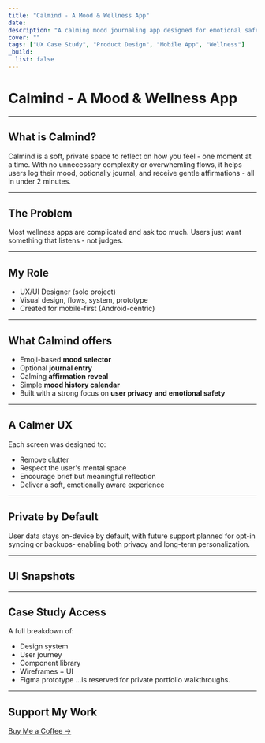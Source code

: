 ```yaml
---
title: "Calmind - A Mood & Wellness App"
date: 
description: "A calming mood journaling app designed for emotional safety and minimalist UX."
cover: ""
tags: ["UX Case Study", "Product Design", "Mobile App", "Wellness"]
_build:
  list: false
---
```


# Calmind - A Mood & Wellness App

---

## What is Calmind?

Calmind is a soft, private space to reflect on how you feel - one moment at a time.
With no unnecessary complexity or overwhemling flows, it helps users log their mood, optionally journal, and receive gentle affirmations - all in under 2 minutes.

---

## The Problem

Most wellness apps are complicated and ask too much. Users just want something that listens - not judges.

---

## <i class="fas fa-bullseye"></i> My Role

- UX/UI Designer (solo project)
- Visual design, flows, system, prototype
- Created for mobile-first (Android-centric)

---

## What Calmind offers

- Emoji-based **mood selector**
- Optional **journal entry**
- Calming **affirmation reveal**
- Simple **mood history calendar**
- Built with a strong focus on **user privacy and emotional safety**

---

## A Calmer UX

Each screen was designed to:
- Remove clutter
- Respect the user's mental space
- Encourage brief but meaningful reflection
- Deliver a soft, emotionally aware experience

---

## Private by Default

User data stays on-device by default, with future support planned for opt-in syncing or backups- enabling both privacy and long-term personalization.

---

## UI Snapshots

---

## Case Study Access

A full breakdown of:
- Design system
- User journey
- Component library
- Wireframes + UI
- Figma prototype
...is reserved for private portfolio walkthroughs.

---

## Support My Work

[Buy Me a Coffee ->](link)

